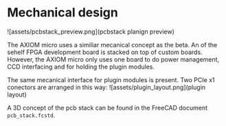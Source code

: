 # Mechanical design
![assets/pcbstack_preview.png](pcbstack planign preview)

The AXIOM micro uses a similiar mecanical concept as the beta. An of the sehelf FPGA development board is stacked
on top of custom boards. However, the AXIOM micro only uses one board to do power management, CCD interfacing and for
holding the plugin modules.

The same mecanical interface for plugin modules is present. Two PCIe x1 conectors are arranged in this way:
![assets/plugin_layout.png](plugin layout)

A 3D concept of the pcb stack can be found in the FreeCAD document `pcb_stack.fcstd`.